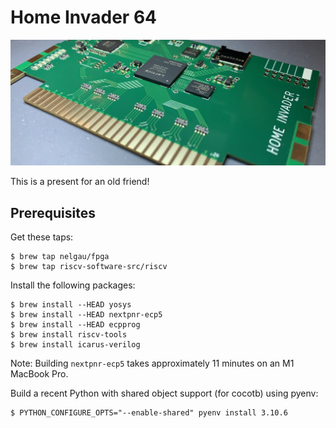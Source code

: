 # Home Invader 64

![Hero](docs/images/hero.jpg)

This is a present for an old friend!

## Prerequisites

Get these taps:

    $ brew tap nelgau/fpga
    $ brew tap riscv-software-src/riscv

Install the following packages:

    $ brew install --HEAD yosys
    $ brew install --HEAD nextpnr-ecp5
    $ brew install --HEAD ecpprog
    $ brew install riscv-tools
    $ brew install icarus-verilog

Note: Building `nextpnr-ecp5` takes approximately 11 minutes on an M1 MacBook Pro.

Build a recent Python with shared object support (for cocotb) using pyenv:

    $ PYTHON_CONFIGURE_OPTS="--enable-shared" pyenv install 3.10.6
